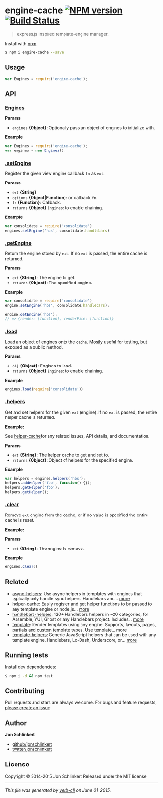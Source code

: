 # engine-cache [![NPM version](https://badge.fury.io/js/engine-cache.svg)](http://badge.fury.io/js/engine-cache)  [![Build Status](https://travis-ci.org/jonschlinkert/engine-cache.svg)](https://travis-ci.org/jonschlinkert/engine-cache)

> express.js inspired template-engine manager.

Install with [npm](https://www.npmjs.com/)

```sh
$ npm i engine-cache --save
```

## Usage

```js
var Engines = require('engine-cache');
```

## API

### [Engines](index.js#L24)

**Params**

* `engines` **{Object}**: Optionally pass an object of engines to initialize with.

**Example**

```js
var Engines = require('engine-cache');
var engines = new Engines();
```

### [.setEngine](index.js#L53)

Register the given view engine callback `fn` as `ext`.

**Params**

* `ext` **{String}**
* `options` **{Object|Function}**: or callback `fn`.
* `fn` **{Function}**: Callback.
* `returns` **{Object}** `Engines`: to enable chaining.

**Example**

```js
var consolidate = require('consolidate')
engines.setEngine('hbs', consolidate.handlebars)
```

### [.getEngine](index.js#L123)

Return the engine stored by `ext`. If no `ext` is passed, the entire cache is returned.

**Params**

* `ext` **{String}**: The engine to get.
* `returns` **{Object}**: The specified engine.

**Example**

```js
var consolidate = require('consolidate')
engine.setEngine('hbs', consolidate.handlebars);

engine.getEngine('hbs');
// => {render: [function], renderFile: [function]}
```

### [.load](index.js#L253)

Load an object of engines onto the `cache`. Mostly useful for testing, but exposed as a public method.

**Params**

* `obj` **{Object}**: Engines to load.
* `returns` **{Object}** `Engines`: to enable chaining.

**Example**

```js
engines.load(require('consolidate'))
```

### [.helpers](index.js#L285)

Get and set helpers for the given `ext` (engine). If no `ext` is passed, the entire helper cache is returned.

**Example:**

See [helper-cache](https://github.com/jonschlinkert/helper-cache)for any related issues, API details, and documentation.

**Params**

* `ext` **{String}**: The helper cache to get and set to.
* `returns` **{Object}**: Object of helpers for the specified engine.

**Example**

```js
var helpers = engines.helpers('hbs');
helpers.addHelper('foo', function() {});
helpers.getHelper('foo');
helpers.getHelper();
```

### [.clear](index.js#L303)

Remove `ext` engine from the cache, or if no value is specified the entire cache is reset.

**Example:**

**Params**

* `ext` **{String}**: The engine to remove.

**Example**

```js
engines.clear()
```

## Related

* [async-helpers](https://github.com/doowb/async-helpers): Use async helpers in templates with engines that typically only handle sync helpers. Handlebars and… [more](https://github.com/doowb/async-helpers)
* [helper-cache](https://github.com/jonschlinkert/helper-cache): Easily register and get helper functions to be passed to any template engine or node.js… [more](https://github.com/jonschlinkert/helper-cache)
* [handlebars-helpers](https://github.com/assemble/handlebars-helpers): 120+ Handlebars helpers in ~20 categories, for Assemble, YUI, Ghost or any Handlebars project. Includes… [more](https://github.com/assemble/handlebars-helpers)
* [template](https://github.com/jonschlinkert/template): Render templates using any engine. Supports, layouts, pages, partials and custom template types. Use template… [more](https://github.com/jonschlinkert/template)
* [template-helpers](https://github.com/jonschlinkert/template-helpers): Generic JavaScript helpers that can be used with any template engine. Handlebars, Lo-Dash, Underscore, or… [more](https://github.com/jonschlinkert/template-helpers)

## Running tests

Install dev dependencies:

```sh
$ npm i -d && npm test
```

## Contributing

Pull requests and stars are always welcome. For bugs and feature requests, [please create an issue](https://github.com/jonschlinkert/engine-cache/issues/new)

## Author

**Jon Schlinkert**

+ [github/jonschlinkert](https://github.com/jonschlinkert)
+ [twitter/jonschlinkert](http://twitter.com/jonschlinkert)

## License

Copyright © 2014-2015 Jon Schlinkert
Released under the MIT license.

***

_This file was generated by [verb-cli](https://github.com/assemble/verb-cli) on June 01, 2015._

<!-- deps: swig lodash mocha engine-lodash handlebars -->
